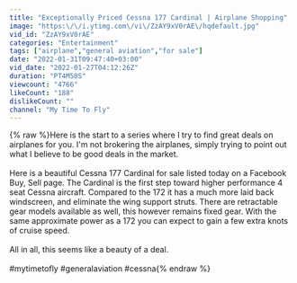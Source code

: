 ```yaml
---
title: "Exceptionally Priced Cessna 177 Cardinal | Airplane Shopping"
image: "https:\/\/i.ytimg.com\/vi\/ZzAY9xV0rAE\/hqdefault.jpg"
vid_id: "ZzAY9xV0rAE"
categories: "Entertainment"
tags: ["airplane","general aviation","for sale"]
date: "2022-01-31T09:47:40+03:00"
vid_date: "2022-01-27T04:12:26Z"
duration: "PT4M50S"
viewcount: "4766"
likeCount: "188"
dislikeCount: ""
channel: "My Time To Fly"
---
```

{% raw %}Here is the start to a series where I try to find great deals on airplanes for you. I'm not brokering the airplanes, simply trying to point out what I believe to be good deals in the market.<br /><br />Here is a beautiful Cessna 177 Cardinal for sale listed today on a Facebook Buy, Sell page. The Cardinal is the first step toward higher performance 4 seat Cessna aircraft. Compared to the 172 it has a much more laid back windscreen, and eliminate the wing support struts. There are retractable gear models available as well, this however remains fixed gear. With the same approximate power as a 172 you can expect to gain a few extra knots of cruise speed.<br /><br />All in all, this seems like a beauty of a deal.<br /><br />#mytimetofly #generalaviation #cessna{% endraw %}
